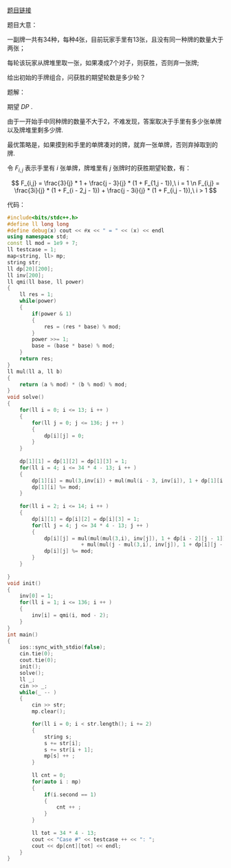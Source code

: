 [题目链接](https://ac.nowcoder.com/acm/contest/33186/I)

题目大意：

一副牌一共有34种，每种4张，目前玩家手里有13张，且没有同一种牌的数量大于两张；

每轮该玩家从牌堆里取一张，如果凑成7个对子，则获胜，否则弃一张牌;

给出初始的手牌组合，问获胜的期望轮数是多少轮？

题解：

期望 $DP$ .

由于一开始手中同种牌的数量不大于2，不难发现，答案取决于手里有多少张单牌以及牌堆里剩多少牌.

最优策略是，如果摸到和手里的单牌凑对的牌，就弃一张单牌，否则弃掉取到的牌.

令 $F_{i,j}$ 表示手里有 $i$ 张单牌，牌堆里有 $j$ 张牌时的获胜期望轮数，有：

$$
F_{i,j} = \frac{3}{j} * 1 + \frac{j - 3}{j} * (1 + F_{1,j - 1}),\ i = 1 \n
F_{i,j} = \frac{3i}{j} * (1 + F_{i - 2,j - 1}) + \frac{j - 3i}{j} * (1 + F_{i,j - 1}),\ i > 1
$$




代码：

```cpp
#include<bits/stdc++.h>
#define ll long long
#define debug(x) cout << #x << " = " << (x) << endl
using namespace std;
const ll mod = 1e9 + 7;
ll testcase = 1;
map<string, ll> mp;
string str;
ll dp[20][200];
ll inv[200];
ll qmi(ll base, ll power)
{
	ll res = 1;
	while(power)
	{
		if(power & 1)
		{
			res = (res * base) % mod;
		}
		power >>= 1;
		base = (base * base) % mod;
	}
	return res;
}
ll mul(ll a, ll b)
{
	return (a % mod) * (b % mod) % mod;
}
void solve()
{
	for(ll i = 0; i <= 13; i ++ )
	{
		for(ll j = 0; j <= 136; j ++ )
		{
			dp[i][j] = 0;
		}
	}
	
	dp[1][1] = dp[1][2] = dp[1][3] = 1;
	for(ll i = 4; i <= 34 * 4 - 13; i ++ )
	{
		dp[1][i] = mul(3,inv[i]) + mul(mul(i - 3, inv[i]), 1 + dp[1][i - 1]);
		dp[1][i] %= mod; 
	}
	
	for(ll i = 2; i <= 14; i ++ )
	{
		dp[i][1] = dp[i][2] = dp[i][3] = 1;
		for(ll j = 4; j <= 34 * 4 - 13; j ++ )
		{
			dp[i][j] = mul(mul(mul(3,i), inv[j]), 1 + dp[i - 2][j - 1])
						+ mul(mul(j - mul(3,i), inv[j]), 1 + dp[i][j - 1]);
			dp[i][j] %= mod;
		}
	}
	
}
void init()
{
	inv[0] = 1;
	for(ll i = 1; i <= 136; i ++ )
	{
		inv[i] = qmi(i, mod - 2);
	}
}
int main()
{
	ios::sync_with_stdio(false);
	cin.tie(0);
	cout.tie(0);
	init();
	solve();
	ll _;
	cin >> _;
	while(_ -- )
	{
		cin >> str;
		mp.clear();

		for(ll i = 0; i < str.length(); i += 2)
		{
			string s;
			s += str[i];
			s += str[i + 1];
			mp[s] ++ ;
		}
		
		ll cnt = 0;
		for(auto i : mp)
		{
			if(i.second == 1)
			{
				cnt ++ ;
			}
		}
	
		ll tot = 34 * 4 - 13;
		cout << "Case #" << testcase ++ << ": ";
		cout << dp[cnt][tot] << endl;
	}
}
```